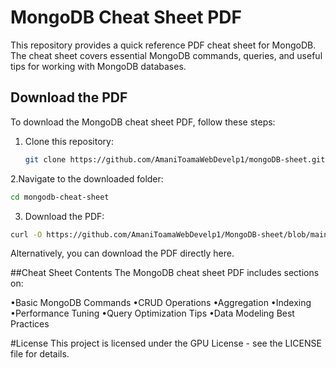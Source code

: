 # MongoDB Cheat Sheet PDF

This repository provides a quick reference PDF cheat sheet for MongoDB. The cheat sheet covers essential MongoDB commands, queries, and useful tips for working with MongoDB databases.

## Download the PDF

To download the MongoDB cheat sheet PDF, follow these steps:

1. Clone this repository:
   ```bash
   git clone https://github.com/AmaniToamaWebDevelp1/mongoDB-sheet.git
   ```

2.Navigate to the downloaded folder:

```bash
cd mongodb-cheat-sheet
```
3. Download the PDF:

```bash
curl -O https://github.com/AmaniToamaWebDevelp1/MongoDB-sheet/blob/main/MongoDB%20cheatsheet.pdf
```
Alternatively, you can download the PDF directly here.

##Cheat Sheet Contents
The MongoDB cheat sheet PDF includes sections on:

•Basic MongoDB Commands
•CRUD Operations
•Aggregation
•Indexing
•Performance Tuning
•Query Optimization Tips
•Data Modeling Best Practices


#License
This project is licensed under the GPU License - see the LICENSE file for details.
